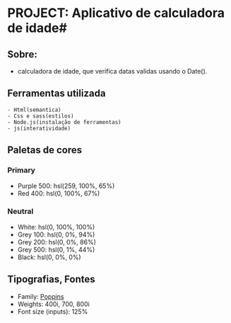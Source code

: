 # PROJECT: Aplicativo de calculadora de idade#

## Sobre: 

- calculadora de idade, que verifica datas validas usando o Date(). 

## Ferramentas utilizada

    - Html(semantica)
    - Css e sass(estilos)
    - Node.js(instalação de ferramentas)
    - js(interatividade)
 
    
## Paletas de cores

### Primary

- Purple 500: hsl(259, 100%, 65%)
- Red 400: hsl(0, 100%, 67%)

### Neutral

- White: hsl(0, 100%, 100%)
- Grey 100: hsl(0, 0%, 94%)
- Grey 200: hsl(0, 0%, 86%)
- Grey 500: hsl(0, 1%, 44%)
- Black: hsl(0, 0%, 0%)


## Tipografias, Fontes  

- Family: [Poppins](https://fonts.google.com/specimen/Poppins)
- Weights: 400i, 700, 800i
- Font size (inputs): 125%
